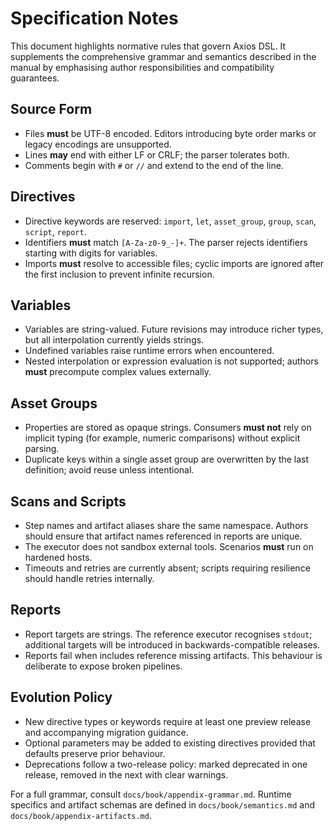 # Specification Notes

This document highlights normative rules that govern Axios DSL. It supplements the comprehensive grammar and semantics described in the manual by emphasising author responsibilities and compatibility guarantees.

## Source Form

- Files **must** be UTF-8 encoded. Editors introducing byte order marks or legacy encodings are unsupported.
- Lines **may** end with either LF or CRLF; the parser tolerates both.
- Comments begin with `#` or `//` and extend to the end of the line.

## Directives

- Directive keywords are reserved: `import`, `let`, `asset_group`, `group`, `scan`, `script`, `report`.
- Identifiers **must** match `[A-Za-z0-9_-]+`. The parser rejects identifiers starting with digits for variables.
- Imports **must** resolve to accessible files; cyclic imports are ignored after the first inclusion to prevent infinite recursion.

## Variables

- Variables are string-valued. Future revisions may introduce richer types, but all interpolation currently yields strings.
- Undefined variables raise runtime errors when encountered.
- Nested interpolation or expression evaluation is not supported; authors **must** precompute complex values externally.

## Asset Groups

- Properties are stored as opaque strings. Consumers **must not** rely on implicit typing (for example, numeric comparisons) without explicit parsing.
- Duplicate keys within a single asset group are overwritten by the last definition; avoid reuse unless intentional.

## Scans and Scripts

- Step names and artifact aliases share the same namespace. Authors should ensure that artifact names referenced in reports are unique.
- The executor does not sandbox external tools. Scenarios **must** run on hardened hosts.
- Timeouts and retries are currently absent; scripts requiring resilience should handle retries internally.

## Reports

- Report targets are strings. The reference executor recognises `stdout`; additional targets will be introduced in backwards-compatible releases.
- Reports fail when includes reference missing artifacts. This behaviour is deliberate to expose broken pipelines.

## Evolution Policy

- New directive types or keywords require at least one preview release and accompanying migration guidance.
- Optional parameters may be added to existing directives provided that defaults preserve prior behaviour.
- Deprecations follow a two-release policy: marked deprecated in one release, removed in the next with clear warnings.

For a full grammar, consult `docs/book/appendix-grammar.md`. Runtime specifics and artifact schemas are defined in `docs/book/semantics.md` and `docs/book/appendix-artifacts.md`.
